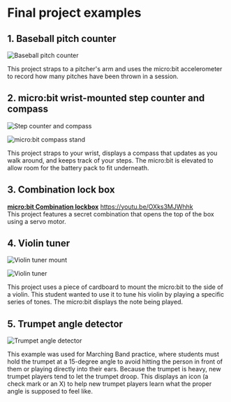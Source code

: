 # Final project examples

## 1. Baseball pitch counter

![Baseball pitch counter](/static/courses/csintro/finalproject/baseball-pitch-counter.png)

This project straps to a pitcher's arm and uses the micro:bit accelerometer to record how many pitches have been thrown in a session.

## 2. micro:bit wrist-mounted step counter and compass

![Step counter and compass](/static/courses/csintro/finalproject/step-counter.png)

![micro:bit compass stand](/static/courses/csintro/finalproject/compass-stand.png)

This project straps to your wrist, displays a compass that updates as you walk around, and keeps track of your steps. The micro:bit is elevated to allow room for the battery pack to fit underneath.

## 3. Combination lock box

[**micro:bit Combination lockbox**](https://youtu.be/OXks3MJWhhk) https://youtu.be/OXks3MJWhhk   
This project features a secret combination that opens the top of the box using a servo motor.

## 4. Violin tuner

![Violin tuner mount](/static/courses/csintro/finalproject/violin-tuner-mount.png)

![Violin tuner](/static/courses/csintro/finalproject/violin-tuner.png)

This project uses a piece of cardboard to mount the micro:bit to the side of a violin. This student wanted to use it to tune his violin by playing a specific series of tones. The micro:bit displays the note being played.

## 5. Trumpet angle detector

![Trumpet angle detector](/static/courses/csintro/finalproject/trumpet-angle-detector.jpg)

This example was used for Marching Band practice, where students must hold the trumpet at a 15-degree angle to avoid hitting the person in front of them or playing directly into their ears. Because the trumpet is heavy, new trumpet players tend to let the trumpet droop. This displays an icon (a check mark or an X) to help new trumpet players learn what the proper angle is supposed to feel like.